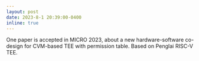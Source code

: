 ```yaml
---
layout: post
date: 2023-8-1 20:39:00-0400
inline: true
---
```


One paper is accepted in MICRO 2023, about a new hardware-software co-design for CVM-based TEE with permission table.
Based on Penglai RISC-V TEE.

